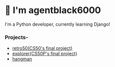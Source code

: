 # 👋 I'm agentblack6000
I'm a Python developer, currently learning Django!

### Projects-
- [retro50(CS50's final project)](https://github.com/agentblack-6000/retro50)
- [explorer(CS50P's final project)](https://github.com/agentblack-6000/explorer)
- [hangman](https://github.com/agentblack-6000/hangman)



<!---
agentblack-6000/agentblack-6000 is a ✨ special ✨ repository because its `README.md` (this file) appears on your GitHub profile.
You can click the Preview link to take a look at your changes.
--->
